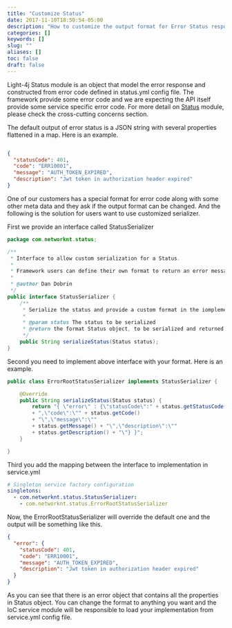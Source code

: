 ```yaml
---
title: "Customize Status"
date: 2017-11-10T18:50:54-05:00
description: "How to customize the output format for Error Status response"
categories: []
keywords: []
slug: ""
aliases: []
toc: false
draft: false
---
```


Light-4j Status module is an object that model the error response and constructed from
error code defined in status.yml config file. The framework provide some error code and
we are expecting the API itself provide some service specific error code. For more detail
on [Status][] module, please check the cross-cutting concerns section. 

The default output of error status is a JSON string with several properties flattened in
a map. Here is an example.

```json

{
  "statusCode": 401,
  "code": "ERR10001",
  "message": "AUTH_TOKEN_EXPIRED",
  "description": "Jwt token in authorization header expired"
}
```

One of our customers has a special format for error code along with some other meta data
and they ask if the output format can be changed. And the following is the solution for
users want to use customized serializer. 

First we provide an interface called StatusSerializer

```java
package com.networknt.status;

/**
 * Interface to allow custom serialization for a Status.
 * 
 * Framework users can define their own format to return an error message to a consumer
 * 
 * @author Dan Dobrin
 */
public interface StatusSerializer {
	/**
	 * Serialize the status and provide a custom format in the iomplementing class
	 * 
	 * @param status The status to be serialized
	 * @return the format Status object, to be serialized and returned to the consumer
	 */
	public String serializeStatus(Status status);
}

```

Second you need to implement above interface with your format. Here is an example.

```java
public class ErrorRootStatusSerializer implements StatusSerializer {

	@Override
	public String serializeStatus(Status status) {
		return "{ \"error\" : {\"statusCode\":" + status.getStatusCode()
        + ",\"code\":\"" + status.getCode()
        + "\",\"message\":\""
        + status.getMessage() + "\",\"description\":\""
        + status.getDescription() + "\"} }";
	}

}

```

Third you add the mapping between the interface to implementation in service.yml

```yaml
# Singleton service factory configuration
singletons:
  - com.networknt.status.StatusSerializer:
    - com.networknt.status.ErrorRootStatusSerializer
```

Now, the ErrorRootStatusSerializer will override the default one and the output will
be something like this.

```json
{
  "error": {
    "statusCode": 401,
    "code": "ERR10001",
    "message": "AUTH_TOKEN_EXPIRED",
    "description": "Jwt token in authorization header expired"
  }
}
```

As you can see that there is an error object that contains all the properties in Status
object. You can change the format to anything you want and the IoC service module will
be responsible to load your implementation from service.yml config file. 

[Status]: /concern/status/
